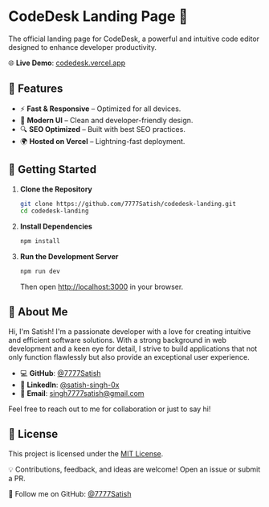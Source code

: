 # CodeDesk Landing Page 🚀

The official landing page for CodeDesk, a powerful and intuitive code editor designed to enhance developer productivity.

🌐 **Live Demo**: [codedesk.vercel.app](https://codedesk.vercel.app)

## 📌 Features

- ⚡ **Fast & Responsive** – Optimized for all devices.
- 🎨 **Modern UI** – Clean and developer-friendly design.
- 🔍 **SEO Optimized** – Built with best SEO practices.
- 🌍 **Hosted on Vercel** – Lightning-fast deployment.

## 🚀 Getting Started

1. **Clone the Repository**

    ```bash
    git clone https://github.com/7777Satish/codedesk-landing.git
    cd codedesk-landing
    ```

2. **Install Dependencies**

    ```bash
    npm install
    ```

3. **Run the Development Server**

    ```bash
    npm run dev
    ```

    Then open [http://localhost:3000](http://localhost:3000) in your browser.

## 👤 About Me

Hi, I'm Satish! I'm a passionate developer with a love for creating intuitive and efficient software solutions. With a strong background in web development and a keen eye for detail, I strive to build applications that not only function flawlessly but also provide an exceptional user experience.

- 💻 **GitHub**: [@7777Satish](https://github.com/7777Satish)
- 🔗 **LinkedIn**: [@satish-singh-0x](https://www.linkedin.com/in/satish-singh-0x/)
- 📧 **Email**: singh7777satish@gmail.com

Feel free to reach out to me for collaboration or just to say hi!

## 🐜 License

This project is licensed under the [MIT License](LICENSE).

💡 Contributions, feedback, and ideas are welcome! Open an issue or submit a PR.

🚀 Follow me on GitHub: [@7777Satish](https://github.com/7777Satish)